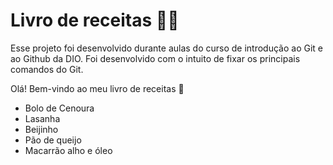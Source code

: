 # Livro de receitas :man_cook:

Esse projeto foi desenvolvido durante aulas do curso de introdução ao Git e ao Github da DIO. Foi desenvolvido com o intuito de fixar os principais comandos do Git.

Olá! Bem-vindo ao meu livro de receitas :wave:

* Bolo de Cenoura
* Lasanha
* Beijinho
* Pão de queijo
* Macarrão alho e óleo

